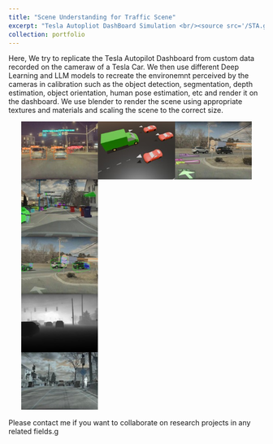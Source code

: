 ```yaml
---
title: "Scene Understanding for Traffic Scene"
excerpt: "Tesla Autopliot DashBoard Simulation <br/><source src='/STA.github.io/images/Video_1_0.mp4' type="video/mp4">"
collection: portfolio
---
```


Here, We try to replicate the Tesla Autopilot Dashboard from custom data recorded on the cameraw of a Tesla Car. We then use different Deep Learning and LLM models to recreate the environemnt perceived by the cameras in calibration such as the object detection, segmentation, depth estimation, object orientation, human pose estimation, etc and render it on the dashboard. We use blender to render the scene using appropriate textures and materials and scaling the scene to the correct size.

<div style="display: flex; flex-wrap: wrap; justify-content: center; ">
  <div style="width: 30%; text-align: center;">
    <img src="./images/image_4_1.jpg" style="width: 100%; height: auto; display: block; margin
  </div>

  <div style="width: 30%; text-align: center;">
    <img src="./images/image_4_2.jpg"  style="width: 100%; height: auto; display: block; margin: auto
  </div>

  <div style="width: 30%; text-align: center;">
    <img src="./images/image_4_3.jpg" style="width: 100%; height: auto; display: block; margin: aut
  </div>

  <div style="width: 30%; text-align: center;">
    <img src="./images/image_4_4.jpg" style="width: 100%; height: auto; display: block; m
  </div>


  <div style="width: 30%; text-align: center;">
    <img src="/images/image_4_5.jpg" style="width: 100%; height: auto;">
  </div>

  <div style="width: 30%; text-align: center;">
    <img src="./images/image_4_6.jpg"  style="width: 100%; height: auto;">
  </div>

  <div style="width: 30%; text-align: center;">
    <img src="./images/image_4_7.jpg" style="width: 100%; height: auto;">
  </div>
</div>

Please contact me if you want to collaborate on research projects in any related fields.g